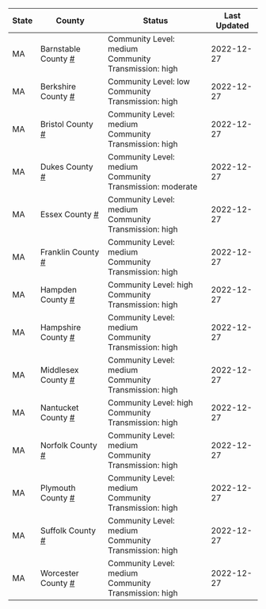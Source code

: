 State | County | Status | Last Updated
--- | --- | --- | --- 
MA | Barnstable County <a href="#barnstable_county">#</a> | <a name="barnstable_county"></a>Community Level: medium<br/>Community Transmission: high | 2022-12-27
MA | Berkshire County <a href="#berkshire_county">#</a> | <a name="berkshire_county"></a>Community Level: low<br/>Community Transmission: high | 2022-12-27
MA | Bristol County <a href="#bristol_county">#</a> | <a name="bristol_county"></a>Community Level: medium<br/>Community Transmission: high | 2022-12-27
MA | Dukes County <a href="#dukes_county">#</a> | <a name="dukes_county"></a>Community Level: medium<br/>Community Transmission: moderate | 2022-12-27
MA | Essex County <a href="#essex_county">#</a> | <a name="essex_county"></a>Community Level: medium<br/>Community Transmission: high | 2022-12-27
MA | Franklin County <a href="#franklin_county">#</a> | <a name="franklin_county"></a>Community Level: medium<br/>Community Transmission: high | 2022-12-27
MA | Hampden County <a href="#hampden_county">#</a> | <a name="hampden_county"></a>Community Level: high<br/>Community Transmission: high | 2022-12-27
MA | Hampshire County <a href="#hampshire_county">#</a> | <a name="hampshire_county"></a>Community Level: medium<br/>Community Transmission: high | 2022-12-27
MA | Middlesex County <a href="#middlesex_county">#</a> | <a name="middlesex_county"></a>Community Level: medium<br/>Community Transmission: high | 2022-12-27
MA | Nantucket County <a href="#nantucket_county">#</a> | <a name="nantucket_county"></a>Community Level: high<br/>Community Transmission: high | 2022-12-27
MA | Norfolk County <a href="#norfolk_county">#</a> | <a name="norfolk_county"></a>Community Level: medium<br/>Community Transmission: high | 2022-12-27
MA | Plymouth County <a href="#plymouth_county">#</a> | <a name="plymouth_county"></a>Community Level: medium<br/>Community Transmission: high | 2022-12-27
MA | Suffolk County <a href="#suffolk_county">#</a> | <a name="suffolk_county"></a>Community Level: medium<br/>Community Transmission: high | 2022-12-27
MA | Worcester County <a href="#worcester_county">#</a> | <a name="worcester_county"></a>Community Level: medium<br/>Community Transmission: high | 2022-12-27
